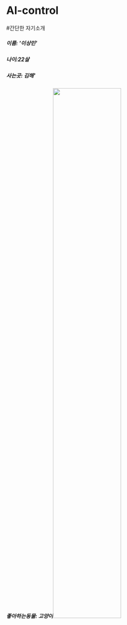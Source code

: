 # AI-control
#간단한 자기소개
##### 이름: _'이상민'_
##### 나이:_22살_
##### 사는곳: 김해'
##### 좋아하는동물: _고양이_<img src = 'https://www.huffingtonpost.kr/2014/10/19/story_n_6012384.html' width = "60%" height = "60%" >

